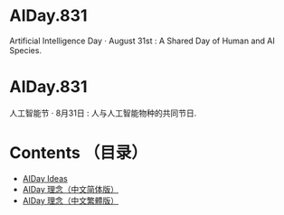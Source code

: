 # AIDay.831
Artificial Intelligence Day · August 31st :  A Shared Day of Human and AI Species.
# AIDay.831
人工智能节 · 8月31日 :  人与人工智能物种的共同节日.
# Contents （目录）
<ul>
<li><a href="/AIDay.Ideas.EN">AIDay Ideas</a></li>
<li><a href="/AIDay.Ideas.CHS">AIDay 理念（中文简体版）</a></li>
<li><a href="/AIDay.Ideas.CHT">AIDay 理念（中文繁體版）</a></li>
</ul>
